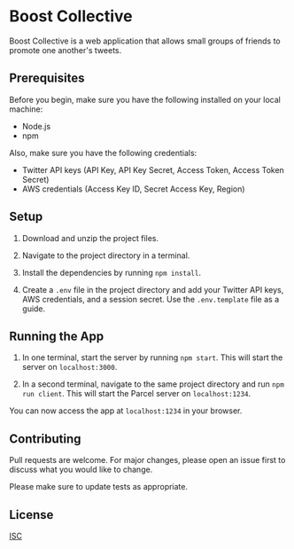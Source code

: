 
# Boost Collective

Boost Collective is a web application that allows small groups of friends to promote one another's tweets.

## Prerequisites

Before you begin, make sure you have the following installed on your local machine:

- Node.js
- npm

Also, make sure you have the following credentials:

- Twitter API keys (API Key, API Key Secret, Access Token, Access Token Secret)
- AWS credentials (Access Key ID, Secret Access Key, Region)

## Setup

1. Download and unzip the project files.

2. Navigate to the project directory in a terminal.

3. Install the dependencies by running `npm install`.

4. Create a `.env` file in the project directory and add your Twitter API keys, AWS credentials, and a session secret. Use the `.env.template` file as a guide.

## Running the App

1. In one terminal, start the server by running `npm start`. This will start the server on `localhost:3000`.

2. In a second terminal, navigate to the same project directory and run `npm run client`. This will start the Parcel server on `localhost:1234`.

You can now access the app at `localhost:1234` in your browser.

## Contributing

Pull requests are welcome. For major changes, please open an issue first to discuss what you would like to change.

Please make sure to update tests as appropriate.

## License

[ISC](https://choosealicense.com/licenses/isc/)

